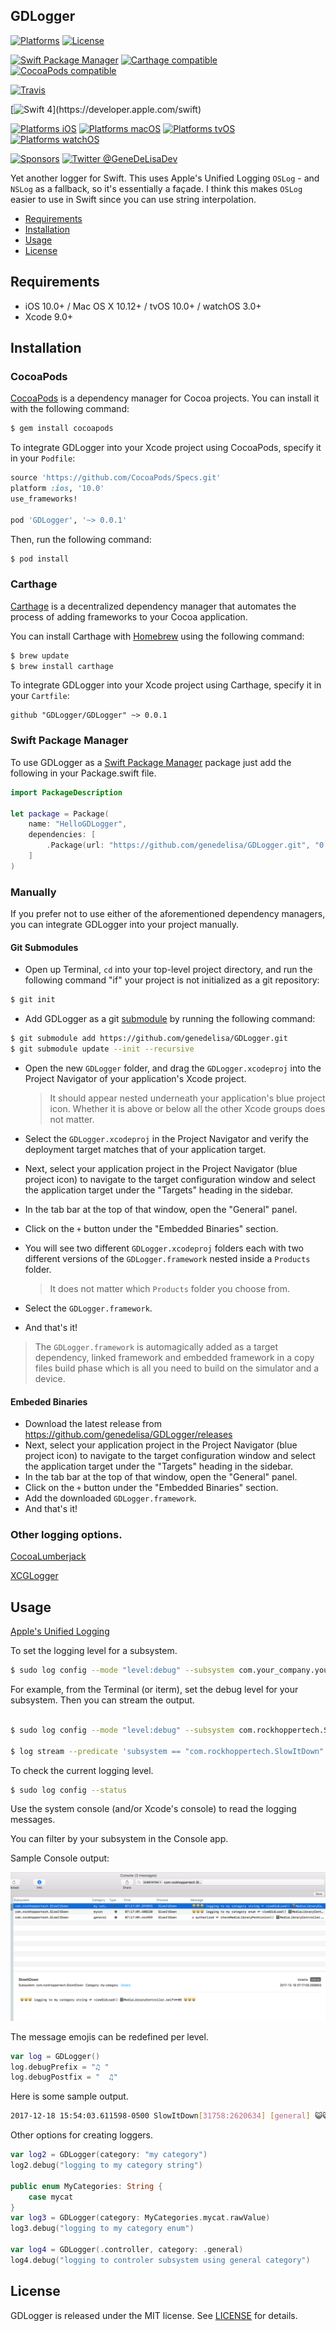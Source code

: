 ## GDLogger

[![Platforms](https://img.shields.io/cocoapods/p/GDLogger.svg)](https://cocoapods.org/pods/GDLogger)
[![License](https://img.shields.io/cocoapods/l/GDLogger.svg)](https://raw.githubusercontent.com/genedelisa/GDLogger/master/LICENSE)

[![Swift Package Manager](https://img.shields.io/badge/Swift%20Package%20Manager-compatible-brightgreen.svg)](https://github.com/apple/swift-package-manager)
[![Carthage compatible](https://img.shields.io/badge/Carthage-compatible-4BC51D.svg?style=flat)](https://github.com/Carthage/Carthage)
[![CocoaPods compatible](https://img.shields.io/cocoapods/v/GDLogger.svg)](https://cocoapods.org/pods/GDLogger)

[![Travis](https://img.shields.io/travis/genedelisa/GDLogger/master.svg)](https://travis-ci.org/genedelisa/GDLogger/branches)

[![Swift 4](https://img.shields.io/badge/swift4-compatible-4BC51D.svg?style=flat")](https://developer.apple.com/swift)

[![Platforms iOS](https://img.shields.io/badge/Platforms-iOS-lightgray.svg?style=flat)](https://swift.org/)
[![Platforms macOS](https://img.shields.io/badge/Platforms-macOS-lightgray.svg?style=flat)](https://swift.org/)
[![Platforms tvOS](https://img.shields.io/badge/Platforms-tvOS-lightgray.svg?style=flat)](https://swift.org/)
[![Platforms watchOS](https://img.shields.io/badge/Platforms-watchOS-lightgray.svg?style=flat)](https://swift.org/)

[![Sponsors](https://img.shields.io/badge/Sponsors-Rockhopper%20Technologies-orange.svg?style=flat)](http://www.rockhoppertech.com/)
[![Twitter @GeneDeLisaDev](https://img.shields.io/twitter/follow/GeneDeLisaDev.svg?style=social)](https://twitter.com/GeneDeLisaDev)



Yet another logger for Swift.
This uses Apple's Unified Logging `OSLog` - and `NSLog` as a fallback, so it's essentially a façade.
I think this makes `OSLog` easier to use in Swift since you can use string interpolation.



- [Requirements](#requirements)
- [Installation](#installation)
- [Usage](#usage)
- [License](#license)

## Requirements

- iOS 10.0+ / Mac OS X 10.12+ / tvOS 10.0+ / watchOS 3.0+
- Xcode 9.0+

## Installation

### CocoaPods

[CocoaPods](http://cocoapods.org) is a dependency manager for Cocoa projects. You can install it with the following command:

```bash
$ gem install cocoapods
```


To integrate GDLogger into your Xcode project using CocoaPods, specify it in your `Podfile`:

```ruby
source 'https://github.com/CocoaPods/Specs.git'
platform :ios, '10.0'
use_frameworks!

pod 'GDLogger', '~> 0.0.1'
```

Then, run the following command:

```bash
$ pod install
```

### Carthage

[Carthage](https://github.com/Carthage/Carthage) is a decentralized dependency manager that automates the process of adding frameworks to your Cocoa application.

You can install Carthage with [Homebrew](http://brew.sh/) using the following command:

```bash
$ brew update
$ brew install carthage
```

To integrate GDLogger into your Xcode project using Carthage, specify it in your `Cartfile`:

```ogdl
github "GDLogger/GDLogger" ~> 0.0.1
```
### Swift Package Manager

To use GDLogger as a [Swift Package Manager](https://swift.org/package-manager/) package just add the following in your Package.swift file.

``` swift
import PackageDescription

let package = Package(
    name: "HelloGDLogger",
    dependencies: [
        .Package(url: "https://github.com/genedelisa/GDLogger.git", "0.0.1")
    ]
)
```

### Manually

If you prefer not to use either of the aforementioned dependency managers, you can integrate GDLogger into your project manually.

#### Git Submodules

- Open up Terminal, `cd` into your top-level project directory, and run the following command "if" your project is not initialized as a git repository:

```bash
$ git init
```

- Add GDLogger as a git [submodule](http://git-scm.com/docs/git-submodule) by running the following command:

```bash
$ git submodule add https://github.com/genedelisa/GDLogger.git
$ git submodule update --init --recursive
```

- Open the new `GDLogger` folder, and drag the `GDLogger.xcodeproj` into the Project Navigator of your application's Xcode project.

    > It should appear nested underneath your application's blue project icon. Whether it is above or below all the other Xcode groups does not matter.

- Select the `GDLogger.xcodeproj` in the Project Navigator and verify the deployment target matches that of your application target.
- Next, select your application project in the Project Navigator (blue project icon) to navigate to the target configuration window and select the application target under the "Targets" heading in the sidebar.
- In the tab bar at the top of that window, open the "General" panel.
- Click on the `+` button under the "Embedded Binaries" section.
- You will see two different `GDLogger.xcodeproj` folders each with two different versions of the `GDLogger.framework` nested inside a `Products` folder.

    > It does not matter which `Products` folder you choose from.

- Select the `GDLogger.framework`.

- And that's it!

> The `GDLogger.framework` is automagically added as a target dependency, linked framework and embedded framework in a copy files build phase which is all you need to build on the simulator and a device.

#### Embeded Binaries

- Download the latest release from https://github.com/genedelisa/GDLogger/releases
- Next, select your application project in the Project Navigator (blue project icon) to navigate to the target configuration window and select the application target under the "Targets" heading in the sidebar.
- In the tab bar at the top of that window, open the "General" panel.
- Click on the `+` button under the "Embedded Binaries" section.
- Add the downloaded `GDLogger.framework`.
- And that's it!

### Other logging options.

[CocoaLumberjack](https://github.com/CocoaLumberjack/CocoaLumberjack)

[XCGLogger](https://github.com/DaveWoodCom/XCGLogger)


## Usage

[Apple's Unified Logging](https://developer.apple.com/documentation/os/logging)

To set the logging level for a subsystem.
```bash
$ sudo log config --mode "level:debug" --subsystem com.your_company.your_subsystem_name
```
For example, from the Terminal (or iterm), set the debug level for your subsystem. Then you can stream the output.
```bash

$ sudo log config --mode "level:debug" --subsystem com.rockhoppertech.SlowItDown

$ log stream --predicate 'subsystem == "com.rockhoppertech.SlowItDown"' --info --debug
```
To check the current logging level.
```bash
$ sudo log config --status
```

Use the system console (and/or Xcode's console) to read the logging messages.

You can filter by your subsystem in the Console app.

Sample Console output:

![Console](screenshots/consoleLogging.png "Console")


The message emojis can be redefined per level.

```Swift
var log = GDLogger()
log.debugPrefix = "♫ "
log.debugPostfix = "  ♫"
```

Here is some sample output.

```bash
2017-12-18 15:54:03.611598-0500 SlowItDown[31758:2620634] [general] 😺😺😺 authorized ☞ checkMediaLibraryPermission() 🗄MediaLibraryController.swift➸121 😺😺😺
```

Other options for creating loggers.

```Swift
var log2 = GDLogger(category: "my category")
log2.debug("logging to my category string")

public enum MyCategories: String {
    case mycat
}
var log3 = GDLogger(category: MyCategories.mycat.rawValue)
log3.debug("logging to my category enum")

var log4 = GDLogger(.controller, category: .general)
log4.debug("logging to controler subsystem using general category")
````

## License

GDLogger is released under the MIT license. See [LICENSE](https://github.com/genedelisa/GDLogger/blob/master/LICENSE) for details.
